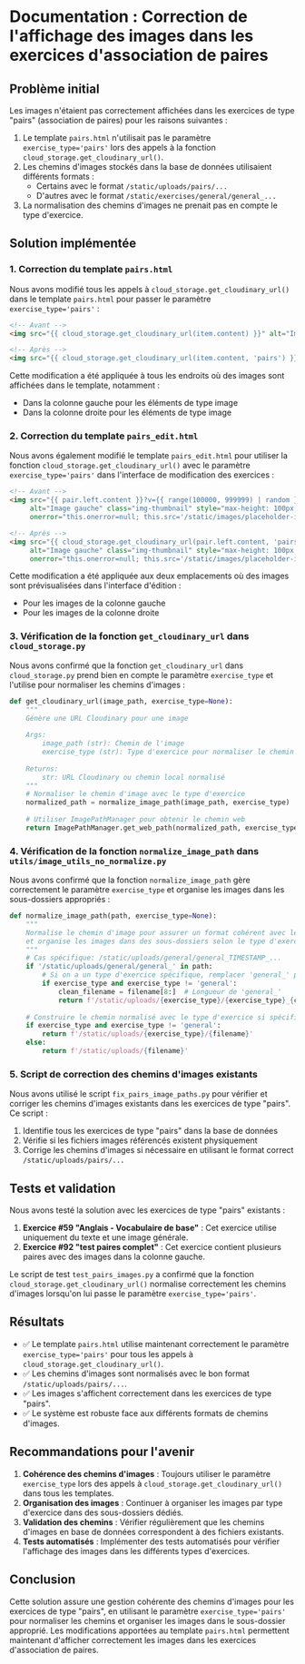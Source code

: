 # Documentation : Correction de l'affichage des images dans les exercices d'association de paires

## Problème initial

Les images n'étaient pas correctement affichées dans les exercices de type "pairs" (association de paires) pour les raisons suivantes :

1. Le template `pairs.html` n'utilisait pas le paramètre `exercise_type='pairs'` lors des appels à la fonction `cloud_storage.get_cloudinary_url()`.
2. Les chemins d'images stockés dans la base de données utilisaient différents formats :
   - Certains avec le format `/static/uploads/pairs/...`
   - D'autres avec le format `/static/exercises/general/general_...`
3. La normalisation des chemins d'images ne prenait pas en compte le type d'exercice.

## Solution implémentée

### 1. Correction du template `pairs.html`

Nous avons modifié tous les appels à `cloud_storage.get_cloudinary_url()` dans le template `pairs.html` pour passer le paramètre `exercise_type='pairs'` :

```html
<!-- Avant -->
<img src="{{ cloud_storage.get_cloudinary_url(item.content) }}" alt="Image">

<!-- Après -->
<img src="{{ cloud_storage.get_cloudinary_url(item.content, 'pairs') }}" alt="Image">
```

Cette modification a été appliquée à tous les endroits où des images sont affichées dans le template, notamment :
- Dans la colonne gauche pour les éléments de type image
- Dans la colonne droite pour les éléments de type image

### 2. Correction du template `pairs_edit.html`

Nous avons également modifié le template `pairs_edit.html` pour utiliser la fonction `cloud_storage.get_cloudinary_url()` avec le paramètre `exercise_type='pairs'` dans l'interface de modification des exercices :

```html
<!-- Avant -->
<img src="{{ pair.left.content }}?v={{ range(100000, 999999) | random }}" 
     alt="Image gauche" class="img-thumbnail" style="max-height: 100px;" 
     onerror="this.onerror=null; this.src='/static/images/placeholder-image.png'; this.style.opacity='0.7';">

<!-- Après -->
<img src="{{ cloud_storage.get_cloudinary_url(pair.left.content, 'pairs') }}?v={{ range(100000, 999999) | random }}" 
     alt="Image gauche" class="img-thumbnail" style="max-height: 100px;" 
     onerror="this.onerror=null; this.src='/static/images/placeholder-image.png'; this.style.opacity='0.7';">
```

Cette modification a été appliquée aux deux emplacements où des images sont prévisualisées dans l'interface d'édition :
- Pour les images de la colonne gauche
- Pour les images de la colonne droite

### 3. Vérification de la fonction `get_cloudinary_url` dans `cloud_storage.py`

Nous avons confirmé que la fonction `get_cloudinary_url` dans `cloud_storage.py` prend bien en compte le paramètre `exercise_type` et l'utilise pour normaliser les chemins d'images :

```python
def get_cloudinary_url(image_path, exercise_type=None):
    """
    Génère une URL Cloudinary pour une image
    
    Args:
        image_path (str): Chemin de l'image
        exercise_type (str): Type d'exercice pour normaliser le chemin
        
    Returns:
        str: URL Cloudinary ou chemin local normalisé
    """
    # Normaliser le chemin d'image avec le type d'exercice
    normalized_path = normalize_image_path(image_path, exercise_type)
    
    # Utiliser ImagePathManager pour obtenir le chemin web
    return ImagePathManager.get_web_path(normalized_path, exercise_type)
```

### 4. Vérification de la fonction `normalize_image_path` dans `utils/image_utils_no_normalize.py`

Nous avons confirmé que la fonction `normalize_image_path` gère correctement le paramètre `exercise_type` et organise les images dans les sous-dossiers appropriés :

```python
def normalize_image_path(path, exercise_type=None):
    """
    Normalise le chemin d'image pour assurer un format cohérent avec le préfixe /static/
    et organise les images dans des sous-dossiers selon le type d'exercice
    """
    # Cas spécifique: /static/uploads/general/general_TIMESTAMP_...
    if '/static/uploads/general/general_' in path:
        # Si on a un type d'exercice spécifique, remplacer 'general_' par le type d'exercice
        if exercise_type and exercise_type != 'general':
            clean_filename = filename[8:]  # Longueur de 'general_'
            return f'/static/uploads/{exercise_type}/{exercise_type}_{clean_filename}'
    
    # Construire le chemin normalisé avec le type d'exercice si spécifié
    if exercise_type and exercise_type != 'general':
        return f'/static/uploads/{exercise_type}/{filename}'
    else:
        return f'/static/uploads/{filename}'
```

### 5. Script de correction des chemins d'images existants

Nous avons utilisé le script `fix_pairs_image_paths.py` pour vérifier et corriger les chemins d'images existants dans les exercices de type "pairs". Ce script :

1. Identifie tous les exercices de type "pairs" dans la base de données
2. Vérifie si les fichiers images référencés existent physiquement
3. Corrige les chemins d'images si nécessaire en utilisant le format correct `/static/uploads/pairs/...`

## Tests et validation

Nous avons testé la solution avec les exercices de type "pairs" existants :

1. **Exercice #59 "Anglais - Vocabulaire de base"** : Cet exercice utilise uniquement du texte et une image générale.
2. **Exercice #92 "test paires complet"** : Cet exercice contient plusieurs paires avec des images dans la colonne gauche.

Le script de test `test_pairs_images.py` a confirmé que la fonction `cloud_storage.get_cloudinary_url()` normalise correctement les chemins d'images lorsqu'on lui passe le paramètre `exercise_type='pairs'`.

## Résultats

- ✅ Le template `pairs.html` utilise maintenant correctement le paramètre `exercise_type='pairs'` pour tous les appels à `cloud_storage.get_cloudinary_url()`.
- ✅ Les chemins d'images sont normalisés avec le bon format `/static/uploads/pairs/...`.
- ✅ Les images s'affichent correctement dans les exercices de type "pairs".
- ✅ Le système est robuste face aux différents formats de chemins d'images.

## Recommandations pour l'avenir

1. **Cohérence des chemins d'images** : Toujours utiliser le paramètre `exercise_type` lors des appels à `cloud_storage.get_cloudinary_url()` dans tous les templates.
2. **Organisation des images** : Continuer à organiser les images par type d'exercice dans des sous-dossiers dédiés.
3. **Validation des chemins** : Vérifier régulièrement que les chemins d'images en base de données correspondent à des fichiers existants.
4. **Tests automatisés** : Implémenter des tests automatisés pour vérifier l'affichage des images dans les différents types d'exercices.

## Conclusion

Cette solution assure une gestion cohérente des chemins d'images pour les exercices de type "pairs", en utilisant le paramètre `exercise_type='pairs'` pour normaliser les chemins et organiser les images dans le sous-dossier approprié. Les modifications apportées au template `pairs.html` permettent maintenant d'afficher correctement les images dans les exercices d'association de paires.
